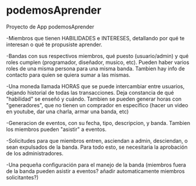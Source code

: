 # podemosAprender
Proyecto de App podemosAprender


 -Miembros que tienen HABILIDADES e INTERESES, detallando por qué te interesan o qué te propusiste aprender.

-Bandas con sus respectivos miembros, qué puesto (usuario/admin) y qué roles cumplen (programador, diseñador, musico, etc). Pueden haber varios roles de una misma persona para una misma banda. Tambien hay info de contacto para quien se quiera sumar a las mismas.

-Una moneda llamada HORAS que se puede intercambiar entre usuarios, dejando historial de todas las transacciones. Deja constancia de qué "habilidad" se enseñó y cuándo. Tambien se pueden generar horas con "generadores", que no tienen un comprador en específico (hacer un video en youtube, dar una charla, armar una banda, etc)

-Generacion de eventos, con su fecha, tipo, descripcion, y banda. Tambien los miembros pueden "asistir" a eventos.

-Solicitudes para que miembros entren, asciendan a admin, desciendan, o sean expulsados de la banda. Para todo esto, se necesitaria la aprobación de los administradores.

-Una pequeña configuración para el manejo de la banda (miembros fuera de la banda pueden asistir a eventos? añadir automaticamente miembros solicitantes?)
